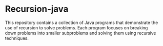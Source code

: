# Recursion-java
This repository contains a collection of Java programs that demonstrate the use of recursion to solve problems. Each program focuses on breaking down problems into smaller subproblems and solving them using recursive techniques. 
